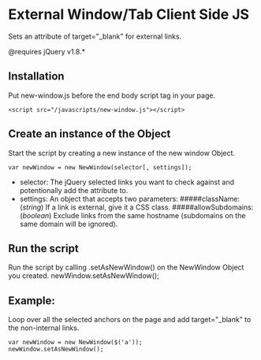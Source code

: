 External Window/Tab Client Side JS
================================

Sets an attribute of target="_blank" for external links.

@requires jQuery v1.8.*

Installation
------------------------
Put new-window.js before the end body script tag in your page.

    <script src="/javascripts/new-window.js"></script>

Create an instance of the Object
------------------------
Start the script by creating a new instance of the new window Object.

    var newWindow = new NewWindow(selector[, settings]);

* selector: The jQuery selected links you want to check against and potentionally add the attribute to. 
* settings: An object that accepts two parameters:
#####className: (_string_)
If a link is external, give it a CSS class.
#####allowSubdomains: (_boolean_)
Exclude links from the same hostname (subdomains on the same domain will be ignored).

Run the script
------------------------
Run the script by calling .setAsNewWindow() on the NewWindow Object you created.
    newWindow.setAsNewWindow();

Example:
------------------------
Loop over all the selected anchors on the page and add target="_blank" to the non-internal links.

    var newWindow = new NewWindow($('a'));
    newWindow.setAsNewWindow();

